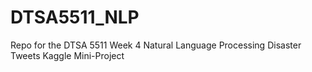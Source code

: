 # DTSA5511_NLP
Repo for the DTSA 5511 Week 4 Natural Language Processing Disaster Tweets Kaggle Mini-Project
